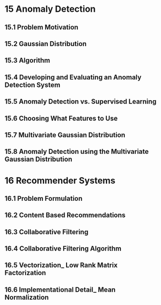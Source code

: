 # 15 Anomaly Detection

## 15.1 Problem Motivation

## 15.2 Gaussian Distribution

## 15.3 Algorithm

## 15.4 Developing and Evaluating an Anomaly Detection System

## 15.5 Anomaly Detection vs. Supervised Learning

## 15.6 Choosing What Features to Use

## 15.7 Multivariate Gaussian Distribution

## 15.8 Anomaly Detection using the Multivariate Gaussian Distribution

# 16 Recommender Systems
## 16.1 Problem Formulation

## 16.2 Content Based Recommendations

## 16.3 Collaborative Filtering

## 16.4 Collaborative Filtering Algorithm

## 16.5 Vectorization_ Low Rank Matrix Factorization

## 16.6 Implementational Detail_ Mean Normalization